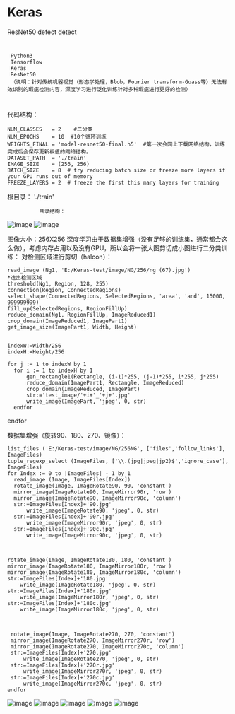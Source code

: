 # Keras
ResNet50 defect detect

#
     Python3
     Tensorflow
     Keras
     ResNet50
     （说明：针对传统机器视觉（形态学处理，Blob，Fourier transform-Guass等）无法有效识别的瑕疵检测内容，深度学习进行泛化训练针对多种瑕疵进行更好的检测）
#

代码结构：

    NUM_CLASSES   = 2    #二分类
    NUM_EPOCHS    = 10  #10个循环训练
    WEIGHTS_FINAL = 'model-resnet50-final.h5'  #第一次会网上下载网络结构，训练完成后会保存更新权值的网络结构。
    DATASET_PATH  = './train'
    IMAGE_SIZE    = (256, 256)
    BATCH_SIZE    = 8  # try reducing batch size or freeze more layers if your GPU runs out of memory
    FREEZE_LAYERS = 2  # freeze the first this many layers for training


根目录： './train'

              目录结构：
              
              
![image](https://github.com/KangWang1991/Keras/blob/master/images/clipboard.png)
![image](https://github.com/KangWang1991/Keras/blob/master/images/clipboard1.png)




图像大小：256X256
深度学习由于数据集增强（没有足够的训练集，通常都会这么做），考虑内存占用以及没有GPU，所以会将一张大图剪切成小图进行二分类训练：
    对检测区域进行剪切（halcon）：

    read_image (Ng1, 'E:/Keras-test/image/NG/256/ng (67).jpg')
    *选出检测区域
    threshold(Ng1, Region, 128, 255)
    connection(Region, ConnectedRegions)
    select_shape(ConnectedRegions, SelectedRegions, 'area', 'and', 15000, 999999999)
    fill_up(SelectedRegions, RegionFillUp)
    reduce_domain(Ng1, RegionFillUp, ImageReduced1)
    crop_domain(ImageReduced1, ImagePart1)
    get_image_size(ImagePart1, Width, Height)


    indexW:=Width/256
    indexH:=Height/256

    for j := 1 to indexW by 1
      for i := 1 to indexH by 1
          gen_rectangle1(Rectangle, (i-1)*255, (j-1)*255, i*255, j*255)
          reduce_domain(ImagePart1, Rectangle, ImageReduced)
          crop_domain(ImageReduced, ImagePart)
          str:='test_image/'+i+'_'+j+'.jpg'
          write_image(ImagePart, 'jpeg', 0, str)
      endfor
  endfor

数据集增强（旋转90、180、270、镜像）：


    list_files ('E:/Keras-test/image/NG/256NG', ['files','follow_links'], ImageFiles)
    tuple_regexp_select (ImageFiles, ['\\.(jpg|jpeg|jp2)$','ignore_case'], ImageFiles)
    for Index := 0 to |ImageFiles| - 1 by 1
      read_image (Image, ImageFiles[Index])
      rotate_image(Image, ImageRotate90, 90, 'constant')
      mirror_image(ImageRotate90, ImageMirror90r, 'row')
      mirror_image(ImageRotate90, ImageMirror90c, 'column')
      str:=ImageFiles[Index]+'90.jpg'
          write_image(ImageRotate90, 'jpeg', 0, str)
      str:=ImageFiles[Index]+'90r.jpg'
          write_image(ImageMirror90r, 'jpeg', 0, str)
      str:=ImageFiles[Index]+'90c.jpg'
          write_image(ImageMirror90c, 'jpeg', 0, str) 
    
        
        
    rotate_image(Image, ImageRotate180, 180, 'constant')
    mirror_image(ImageRotate180, ImageMirror180r, 'row')
    mirror_image(ImageRotate180, ImageMirror180c, 'column')
    str:=ImageFiles[Index]+'180.jpg'
        write_image(ImageRotate180, 'jpeg', 0, str)
    str:=ImageFiles[Index]+'180r.jpg'
        write_image(ImageMirror180r, 'jpeg', 0, str)
    str:=ImageFiles[Index]+'180c.jpg'
        write_image(ImageMirror180c, 'jpeg', 0, str)
    
    
    
     rotate_image(Image, ImageRotate270, 270, 'constant')
     mirror_image(ImageRotate270, ImageMirror270r, 'row')
     mirror_image(ImageRotate270, ImageMirror270c, 'column')
     str:=ImageFiles[Index]+'270.jpg'
         write_image(ImageRotate270, 'jpeg', 0, str)
     str:=ImageFiles[Index]+'270r.jpg'
         write_image(ImageMirror270r, 'jpeg', 0, str)
     str:=ImageFiles[Index]+'270c.jpg'
         write_image(ImageMirror270c, 'jpeg', 0, str)   
    endfor






![image](https://github.com/KangWang1991/Keras/blob/master/images/133236d6864aeb661be69ae2d29948c.png)
![image](https://github.com/KangWang1991/Keras/blob/master/images/a2a231575dc119e67d7c3d697e0d589.png)
![image](https://github.com/KangWang1991/Keras/blob/master/images/1f06a662952c0c3097914e6df932cd9.png)
![image](https://github.com/KangWang1991/Keras/blob/master/images/9171fcd619033cafd885b8fd98a421a.png)
![image](https://github.com/KangWang1991/Keras/blob/master/images/581a7c9ee3e936b5a70c270e1d860f3.png)
